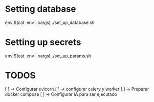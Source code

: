 
# Setting database
 env $(cat .env | xargs) ./set_up_database.sh
 
# Setting up secrets
 env $(cat .env | xargs) ./set_up_params.sh
 

# TODOS
[ ] -> Configurar uvicorn
[ ] -> configurar celery y worker
[ ] -> Preparar docker compose
[ ] -> Configurar IA para ser ejecutado
